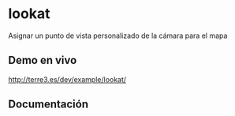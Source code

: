 # lookat
Asignar un punto de vista personalizado de la cámara para el mapa

## Demo en vivo
http://terre3.es/dev/example/lookat/

## Documentación

